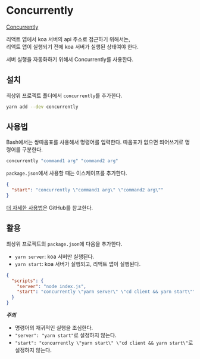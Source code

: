 # Concurrently

[Concurrently](https://github.com/kimmobrunfeldt/concurrently)

리액트 앱에서 koa 서버의 api 주소로 접근하기 위해서는,  
리액트 앱이 실행되기 전에 koa 서버가 실행된 상태여야 한다.

서버 실행을 자동화하기 위해서 Concurrently를 사용한다.

## 설치

최상위 프로젝트 폴더에서 `concurrently`를 추가한다.

```bash
yarn add --dev concurrently
```

## 사용법

Bash에서는 쌍따옴표를 사용해서 명령어를 입력한다. 따옴표가 없으면 띄어쓰기로 명령어를 구분한다.

```bash
concurrently "command1 arg" "command2 arg"
```

`package.json`에서 사용할 때는 이스케이프를 추가한다.

```json
{
  "start": "concurrently \"command1 arg\" \"command2 arg\""
}
```

[더 자세한 사용법](https://github.com/kimmobrunfeldt/concurrently#usage)은 GitHub를 참고한다.

## 활용

최상위 프로젝트의 `package.json`에 다음을 추가한다.

- `yarn server`: koa 서버만 실행된다.
- `yarn start`: koa 서버가 실행되고, 리액트 앱이 실행된다.

```json
{
  "scripts": {
    "server": "node index.js",
    "start": "concurrently \"yarn server\" \"cd client && yarn start\""
  }
}
```

***주의***
- 명령어의 재귀적인 실행을 조심한다.
- `"server": "yarn start"`로 설정하지 않는다.
- `"start": "concurrently \"yarn start\" \"cd client && yarn start\"`로 설정하지 않는다.
